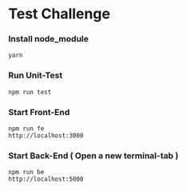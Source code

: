 # Test Challenge

### Install node_module

```
yarn
```

### Run Unit-Test

```
npm run test
```

### Start Front-End

```
npm run fe
http://localhost:3000
```


### Start Back-End ( Open a new terminal-tab )

```
npm run be
http://localhost:5000
```
